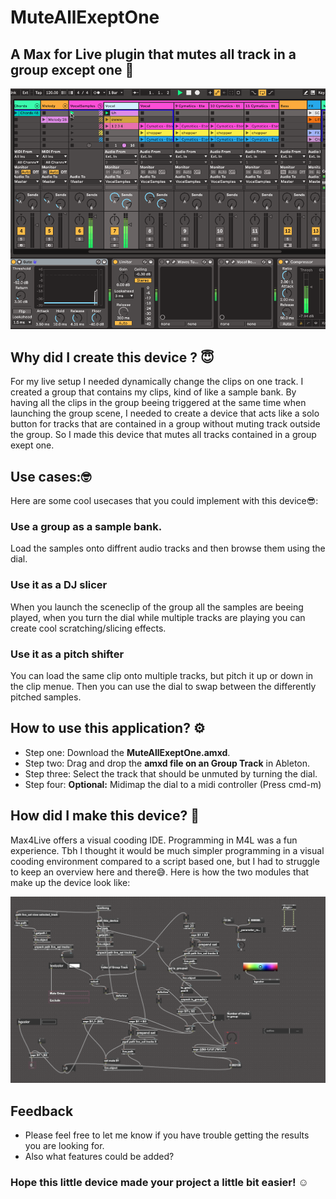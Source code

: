 # MuteAllExeptOne
## A Max for Live plugin that mutes all track in a group except one 🎹

![alt text](https://github.com/Adrian-Winter/MuteGroupExeptOne/blob/main/MuteGroupExeptOne.gif)

## Why did I create this device ? 😇
For my live setup I needed dynamically change the clips on one track. I created a group that contains my clips, kind of like a sample bank. 
By having all the clips in the group beeing triggered at the same time when launching the group scene, I needed to create a device that acts like a solo button for tracks that are contained in a group without muting track outside the group. 
So I made this device that mutes all tracks contained in a group exept one.

## Use cases:🤓
Here are some cool usecases that you could implement with this device😎: 

 ### Use a group as a __sample bank__.
 Load the samples onto diffrent audio tracks and then browse them using the dial.
 
  ### Use it as a __DJ slicer__
 When you launch the sceneclip of the group all the samples are beeing played, when you turn the dial while multiple tracks are playing you can create cool scratching/slicing effects.

### Use it as a __pitch shifter__
You can load the same clip onto multiple tracks, but pitch it up or down in the clip menue. Then you can use the dial to swap between the differently pitched samples. 

## How to use this application? ⚙️

 + Step one: Download the __MuteAllExeptOne.amxd__.
 + Step two: Drag and drop the __amxd file on an Group Track__ in Ableton.
 + Step three: Select the track that should be unmuted by turning the dial. 
 + Step four: __Optional:__ Midimap the dial to a midi controller (Press cmd-m)
 

## How did I make this device? 🧐
Max4Live offers a visual cooding IDE. 
Programming in M4L was a fun experience. Tbh I thought it would be much simpler programming in a visual cooding environment compared to a script based one, but I had to struggle to keep an overview here and there😅. Here is how the two modules that make up the device look like: 

![alt text](https://github.com/Adrian-Winter/MuteGroupExeptOne/blob/main/MuteGroupExeptOne.png)

## Feedback 
* Please feel free to let me know if you have trouble getting the results you are looking for. 
* Also what features could be added? 

### Hope this little device made your project a little bit easier! ☺️



